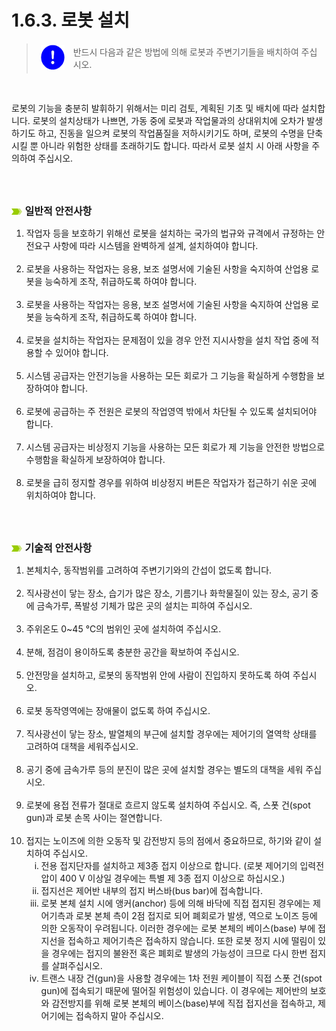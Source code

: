﻿# 1.6.3. 로봇 설치

<blockquote>
<table border="0">
    <thead>
        <tr>
            <td>
            <div align="center">
              <img src="../../_assets/강제표시.png" width = 40 height = 40>
            </div>
            </td> 
            <td colspan="4"> 반드시 다음과 같은 방법에 의해 로봇과 주변기기들을 배치하여 주십시오.</td>
        </tr>
    </thead>
</table>  
</blockquote><br>

로봇의 기능을 충분히 발휘하기 위해서는 미리 검토, 계획된 기초 및 배치에 따라 설치합니다. 로봇의 설치상태가 나쁘면, 가동 중에 로봇과 작업물과의 상대위치에 오차가 발생하기도 하고, 진동을 일으켜 로봇의 작업품질을 저하시키기도 하며, 로봇의 수명을 단축시킬 뿐 아니라 위험한 상태를 초래하기도 합니다. 따라서 로봇 설치 시 아래 사항을 주의하여 주십시오.

<br><br>

![](../../_assets/말머리이미지.png )<font size = 3> **일반적 안전사항** </font><br>


<ol style="list-style-type:decimal" start="1">
		<li>
        작업자 등을 보호하기 위해선 로봇을 설치하는 국가의 법규와 규격에서 규정하는 안전요구 사항에 따라 시스템을 완벽하게 설계, 설치하여야 합니다.  </li><br>		
		<li>
        로봇을 사용하는 작업자는 응용, 보조 설명서에 기술된 사항을 숙지하여 산업용 로봇을 능숙하게 조작, 취급하도록 하여야 합니다. 
        </li><br>
        <li>
        로봇을 사용하는 작업자는 응용, 보조 설명서에 기술된 사항을 숙지하여 산업용 로봇을 능숙하게 조작, 취급하도록 하여야 합니다.
        </li><br>	
		<li>
        로봇을 설치하는 작업자는 문제점이 있을 경우 안전 지시사항을 설치 작업 중에 적용할 수 있어야 합니다.  
        </li><br>	
		<li>
        시스템 공급자는 안전기능을 사용하는 모든 회로가 그 기능을 확실하게 수행함을 보장하여야 합니다. 
        </li><br>	
        <li>
        로봇에 공급하는 주 전원은 로봇의 작업영역 밖에서 차단될 수 있도록 설치되어야 합니다. 
        </li><br>	
        <li>
        시스템 공급자는 비상정지 기능을 사용하는 모든 회로가 제 기능을 안전한 방법으로 수행함을 확실하게 보장하여야 합니다. 
        </li><br>
        <li>
        로봇을 급히 정지할 경우를 위하여 비상정지 버튼은 작업자가 접근하기 쉬운 곳에 위치하여야 합니다.
         </li><br>      
</ol>

<br>

![](../../_assets/말머리이미지.png )<font size = 3> **기술적 안전사항** </font><br>

<ol style="list-style-type:decimal" start="1">
		<li>
            본체치수, 동작범위를 고려하여 주변기기와의 간섭이 없도록 합니다. 
        </li><br>		
		<li>
            직사광선이 닿는 장소, 습기가 많은 장소, 기름기나 화학물질이 있는 장소, 공기 중에 금속가루, 폭발성 기체가 많은 곳의 설치는 피하여 주십시오. 
        </li><br>	
		<li>
            주위온도 0~45 ℃의 범위인 곳에 설치하여 주십시오.   
        </li><br>	
		<li>
            분해, 점검이 용이하도록 충분한 공간을 확보하여 주십시오. 
        </li><br>	
        <li>
            안전망을 설치하고, 로봇의 동작범위 안에 사람이 진입하지 못하도록 하여 주십시오. 
        </li><br>	
        <li>
            로봇 동작영역에는 장애물이 없도록 하여 주십시오.
        </li><br>
        <li>
            직사광선이 닿는 장소, 발열체의 부근에 설치할 경우에는 제어기의 열역학 상태를 고려하여 대책을 세워주십시오.
        </li><br>  
        <li>
            공기 중에 금속가루 등의 분진이 많은 곳에 설치할 경우는 별도의 대책을 세워 주십시오.
        </li><br>    
        <li>
            로봇에 용접 전류가 절대로 흐르지 않도록 설치하여 주십시오. 즉, 스폿 건(spot gun)과 로봇 손목 사이는 절연합니다.
        </li><br>   
        <li>
            접지는 노이즈에 의한 오동작 및 감전방지 등의 점에서 중요하므로, 하기와 같이 설치하여 주십시오.
            <ol style="list-style-type:lower-roman" start="1">
                <li>
                    전용 접지단자를 설치하고 제3종 접지 이상으로 합니다. (로봇 제어기의 입력전압이 400 V 이상일 경우에는 특별 제 3종 접지 이상으로 하십시오.) 
                </li>
                <li>
                    접지선은 제어반 내부의 접지 버스바(bus bar)에 접속합니다.  
                </li>
                <li>
                    로봇 본체 설치 시에 앵커(anchor) 등에 의해 바닥에 직접 접지된 경우에는 제어기측과 로봇 본체 측이 2점 접지로 되어 폐회로가 발생, 역으로 노이즈 등에 의한 오동작이 우려됩니다. 이러한 경우에는 로봇 본체의 베이스(base) 부에 접지선을 접속하고 제어기측은 접속하지 않습니다. 또한 로봇 정지 시에 떨림이 있을 경우에는 접지의 불완전 혹은 폐회로 발생의 가능성이 크므로 다시 한번 접지를 살펴주십시오.  
                </li>
                <li>
                    트랜스 내장 건(gun)을 사용할 경우에는 1차 전원 케이블이 직접 스폿 건(spot gun)에 접속되기 때문에 떨어질 위험성이 있습니다. 이 경우에는 제어반의 보호와 감전방지를 위해 로봇 본체의 베이스(base)부에 직접 접지선을 접속하고, 제어기에는 접속하지 말아 주십시오.
                </li>
            </ol>
        </li><br>   
</ol>